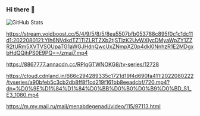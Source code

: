 ### Hi there 👋

<!--
**lxstorexxd/lxstorexxd** is a ✨ _special_ ✨ repository because its `README.md` (this file) appears on your GitHub profile.

Here are some ideas to get you started:

- 🔭 I’m currently working on ...
- 🌱 I’m currently learning ...
- 👯 I’m looking to collaborate on ...
- 🤔 I’m looking for help with ...
- 💬 Ask me about ...
- 📫 How to reach me: ...
- 😄 Pronouns: ...
- ⚡ Fun fact: ...
-->

![GitHub Stats](https://github-readme-stats.vercel.app/api?username=lxstorexxd&theme=synthwave)


https://stream.voidboost.cc/5/4/9/5/8/5/8ea5507bfb053788c895f0c1c1dc11d1:2022080121:Ylh6NVdkdTZ1TlZLRTZXb2tjSTIzK2UvWXlycDMyaWpZY1ZZR2tURm5XVTVSOUpaTG1aWGJHdnQwcUxZNmpXZ0p4dkl0NnhzR1E2MDgxbHdQQjhPS0E9PQ==/zmaj7.mp4

https://8867777.annacdn.cc/RPlqGTWNOKG8/tv-series/12728

https://cloud.cdnland.in/666c294289335c1721d19f4d690fa411:2022080222/tvseries/a90bfeb5c3cb2db8ff8f1cd219f161bb8eeadcbf/720.mp4?dn=%D0%9E%D1%84%D1%84%D0%BB%D0%B0%D0%B9%D0%BD_S1_E3_1080.mp4

https://m.my.mail.ru/mail/menabdegenadi/video/115/97113.html
